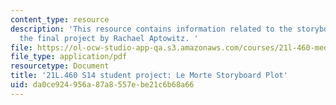```yaml
---
content_type: resource
description: 'This resource contains information related to the storyboard plot for
  the final project by Rachael Aptowitz. '
file: https://ol-ocw-studio-app-qa.s3.amazonaws.com/courses/21l-460-medieval-literature-legends-of-arthur-fall-2013/da0ce924956a87a8557ebe21c6b68a66_MIT21L_460F13_Strybrd_Plot.pdf
file_type: application/pdf
resourcetype: Document
title: '21L.460 S14 student project: Le Morte Storyboard Plot'
uid: da0ce924-956a-87a8-557e-be21c6b68a66
---
```


